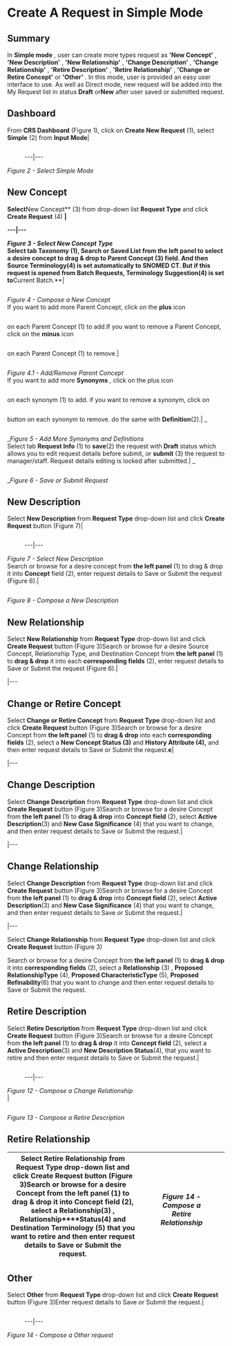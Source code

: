 # Create A Request in Simple Mode

## Summary

In **Simple mode** , user can create more types request as **'New Concept'** , **'New Description'** , **'New Relationship'** , **'Change Description'** , **'Change Relationship'** , **'Retire Description'** , **'Retire Relationship'** , **'Change or Retire Concept'** or **'Other'** . In this mode, user is provided an easy user interface to use. As well as Direct mode, new request will be added into the My Request list in status **Draft** or**New** after user saved or submitted request.

## Dashboard

From **CRS Dashboard** (Figure 1), click on **Create New Request** (1), select **Simple** (2) from **Input Mode**|

<figure><img src="../../images/28742934.png" alt=""><figcaption><p>---|---</p></figcaption></figure>

_Figure 2 - Select Simple Mode_

## New Concept

**Select**New Concept\*\* (3) from drop-down list **Request Type** and click **Create Request** (4) **|**

**---|---**

_**Figure 3 - Select New Concept Type**_\
**Select tab Taxonomy (1), Search or Saved List from the left panel to select a desire concept to drag & drop to Parent Concept (3) field. And then Source Terminology(4) is set automatically to SNOMED CT. But if this request is opened from Batch Requests, Terminology Suggestion(4) is set to**Current Batch.\*\*|

<figure><img src="../../images/29952918.png" alt=""><figcaption></figcaption></figure>

_Figure 4 - Compose a New Concept_\
If you want to add more Parent Concept, click on the **plus** icon

<figure><img src="../../images/28742937.png" alt=""><figcaption></figcaption></figure>

on each Parent Concept (1) to add.If you want to remove a Parent Concept, click on the **minus** icon

<figure><img src="../../images/28742938.png" alt=""><figcaption></figcaption></figure>

on each Parent Concept (1) to remove.|

<figure><img src="../../images/29952920.png" alt=""><figcaption></figcaption></figure>

_Figure 4.1 - Add/Remove Parent Concept_\
If you want to add more **Synonyms** , click on the plus icon

<figure><img src="../../images/28742937.png" alt=""><figcaption></figcaption></figure>

on each synonym (1) to add. if you want to remove a synonym, click on

<figure><img src="../../images/28742938.png" alt=""><figcaption></figcaption></figure>

button on each synonym to remove. do the same with **Definition**(2).| \_

<figure><img src="../../images/28742939.png" alt=""><figcaption></figcaption></figure>

\__Figure 5 - Add More Synonyms and Definitions_\
Select tab **Request Info** (1) to **save**(2) the request with **Draft** status which allows you to edit request details before submit, or **submit** (3) the request to manager/staff. Request details editing is locked after submitted.| \_

<figure><img src="../../images/28742940.png" alt=""><figcaption></figcaption></figure>

\__Figure 6 - Save or Submit Request_

## New Description

Select **New Description** from **Request Type** drop-down list and click **Create Request** button (Figure 7)|

<figure><img src="../../images/28742941.png" alt=""><figcaption><p>---|---</p></figcaption></figure>

_Figure 7 - Select New Description_\
Search or browse for a desire concept from **the left panel** (1) to drag & drop it into **Concept** field (2), enter request details to Save or Submit the request (Figure 6).|

<figure><img src="../../images/29952926.png" alt=""><figcaption></figcaption></figure>

_Figure 8 - Compose a New Description_

## New Relationship

Select **New Relationship** from **Request Type** drop-down list and click **Create Request** button (Figure 3)Search or browse for a desire Source Concept, Relationship Type, and Destination Concept from **the left panel** (1) to **drag & drop** it into each **corresponding fields** (2), enter request details to Save or Submit the request (Figure 6).|

\|---

## Change or Retire Concept

Select **Change or Retire Concept** from **Request Type** drop-down list and click **Create Request** button (Figure 3)Search or browse for a desire Concept from **the left panel** (1) to **drag & drop** into each **corresponding fields** (2), select a **New Concept Status (3)** and **History Attribute (4),** and then enter request details to Save or Submit the request.**e**|

\|---

## Change Description

Select **Change Description** from **Request Type** drop-down list and click **Create Request** button (Figure 3)Search or browse for a desire Concept from **the left panel** (1) to **drag & drop** into **Concept field** (2), select **Active Description**(3) and **New Case Significance** (4) that you want to change, and then enter request details to Save or Submit the request.|

\|---

## Change Relationship

Select **Change Description** from **Request Type** drop-down list and click **Create Request** button (Figure 3)Search or browse for a desire Concept from **the left panel** (1) to **drag & drop** into **Concept field** (2), select **Active Description**(3) and **New Case Significance** (4) that you want to change, and then enter request details to Save or Submit the request.|

\|---

Select **Change Relationship** from **Request Type** drop-down list and click **Create Request** button (Figure 3)

Search or browse for a desire Concept from **the left panel** (1) to **drag & drop** it into **corresponding fields** (2), select a **Relationship** (3) , **Proposed RelationshipType** (4), **Proposed CharacteristicType** (5), **Proposed Refinability**(6) that you want to change and then enter request details to Save or Submit the request.

## Retire Description

Select **Retire Description** from **Request Type** drop-down list and click **Create Request** button (Figure 3)Search or browse for a desire Concept from **the left panel** (1) to **drag & drop** it into **Concept field** (2), select a **Active Description**(3) and **New Description Status**(4), that you want to retire and then enter request details to Save or Submit the request.|

<figure><img src="../../images/29953262.png" alt=""><figcaption><p>---|---</p></figcaption></figure>

_Figure 12 - Compose a Change Relationship_\
|

<figure><img src="../../images/29953270.png" alt=""><figcaption></figcaption></figure>

_Figure 13 - Compose a Retire Description_

## Retire Relationship

| Select **Retire Relationship** from **Request Type** drop-down list and click **Create Request** button (Figure 3)Search or browse for a desire Concept from **the left panel** (1) to **drag & drop** it into **Concept field** (2), select a **Relationship**(3) , **Relationship\*\*\*\*Status**(4) and **Destination Terminology** (5) that you want to retire and then enter request details to Save or Submit the request. | <div><figure><img src="../../images/29953274.png" alt=""><figcaption><p><em>Figure 14 - Compose a Retire Relationship</em></p></figcaption></figure></div> |
| -------------------------------------------------------------------------------------------------------------------------------------------------------------------------------------------------------------------------------------------------------------------------------------------------------------------------------------------------------------------------------------------------------------------------------- | ---------------------------------------------------------------------------------------------------------------------------------------------------------- |

## Other

Select **Other** from **Request Type** drop-down list and click **Create Request** button (Figure 3)Enter request details to Save or Submit the request.|

<figure><img src="../../images/29953275.png" alt=""><figcaption><p>---|---</p></figcaption></figure>

_Figure 14 - Compose a Other request_
